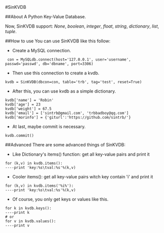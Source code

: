 #SinKVDB


##About
A Python Key-Value Database.

Now, SinKVDB support: *None*, *boolean*, *integer*, *float*, *string*, *dictionary*, *list*, *tuple*.

##How to use
You can use SinKVDB like this follow:

* Create a MySQL connection.
<pre><code> con = MySQLdb.connect(host='127.0.0.1', user='username', passwd='passwd', db='dbname', port=3306)</code></pre>

* Then use this connection to create a kvdb.
<pre><code>kvdb = SinKVDB(dbcon=con, table='trb', tag='test', reset=True)</code></pre>

* After this, you can use kvdb as a simple dictionary.
<pre><code>kvdb['name'] = 'Robin'
kvdb['age'] = 23
kvdb['weight'] = 67.5
kvdb['email'] = ['sintrb@gmail.com', 'trbbadboy@qq.com']
kvdb['morinfo'] = {'giturl':'https://github.com/sintrb/'}</code></pre>

* At last, maybe commit is necessary.
<pre><code>kvdb.commit()</code></pre>

##Advanced
There are some advanced things of SinKVDB:
* Like Dictionary's items() function: get all key-value pairs and print it
<pre><code>for (k,v) in kvdb.items():
----print 'key:%s\tval:%s'%(k,v)
</code></pre>

* Cooler items(): get all key-value pairs witch key contain 'i' and print it
<pre><code>for (k,v) in kvdb.items('%i%'):
----print 'key:%s\tval:%s'%(k,v)
</code></pre>

* Of course, you only get keys or values like this.
<pre><code>for k in kvdb.keys():
----print k
# or
for v in kvdb.values():
----print v
</code></pre>

